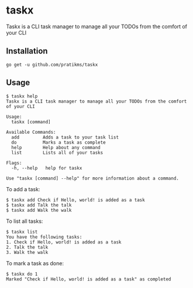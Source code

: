 # taskx

Taskx is a CLI task manager to manage all your TODOs from the comfort of your CLI

## Installation

`go get -u github.com/pratikms/taskx`

## Usage

```
$ taskx help
Taskx is a CLI task manager to manage all your TODOs from the comfort of your CLI

Usage:
  taskx [command]

Available Commands:
  add         Adds a task to your task list
  do          Marks a task as complete
  help        Help about any command
  list        Lists all of your tasks

Flags:
  -h, --help   help for taskx

Use "taskx [command] --help" for more information about a command.
```

To add a task:
```
$ taskx add Check if Hello, world! is added as a task
$ taskx add Talk the talk
$ taskx add Walk the walk
```

To list all tasks:
```
$ taskx list
You have the following tasks: 
1. Check if Hello, world! is added as a task
2. Talk the talk
3. Walk the walk
```

To mark a task as done:
```
$ taskx do 1
Marked "Check if Hello, world! is added as a task" as completed
```